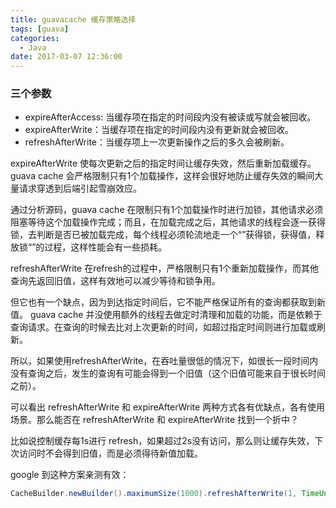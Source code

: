 ```yaml
---
title: guavacache 缓存策略选择
tags: [guava]
categories:
  - Java
date: 2017-03-07 12:36:00
---
```


### 三个参数

- expireAfterAccess: 当缓存项在指定的时间段内没有被读或写就会被回收。
- expireAfterWrite：当缓存项在指定的时间段内没有更新就会被回收。
- refreshAfterWrite：当缓存项上一次更新操作之后的多久会被刷新。

<!-- more -->  

expireAfterWrite 使每次更新之后的指定时间让缓存失效，然后重新加载缓存。guava cache 会严格限制只有1个加载操作，这样会很好地防止缓存失效的瞬间大量请求穿透到后端引起雪崩效应。

通过分析源码，guava cache 在限制只有1个加载操作时进行加锁，其他请求必须阻塞等待这个加载操作完成；而且，在加载完成之后，其他请求的线程会逐一获得锁，去判断是否已被加载完成，每个线程必须轮流地走一个“”获得锁，获得值，释放锁“”的过程，这样性能会有一些损耗。

refreshAfterWrite 在refresh的过程中，严格限制只有1个重新加载操作，而其他查询先返回旧值，这样有效地可以减少等待和锁争用。

但它也有一个缺点，因为到达指定时间后，它不能严格保证所有的查询都获取到新值。 guava cache 并没使用额外的线程去做定时清理和加载的功能，而是依赖于查询请求。在查询的时候去比对上次更新的时间，如超过指定时间则进行加载或刷新。

所以，如果使用refreshAfterWrite，在吞吐量很低的情况下，如很长一段时间内没有查询之后，发生的查询有可能会得到一个旧值（这个旧值可能来自于很长时间之前）。

可以看出 refreshAfterWrite 和 expireAfterWrite 两种方式各有优缺点，各有使用场景。那么能否在 refreshAfterWrite 和 expireAfterWrite 找到一个折中？

比如说控制缓存每1s进行 refresh，如果超过2s没有访问，那么则让缓存失效，下次访问时不会得到旧值，而是必须得待新值加载。

google 到这种方案亲测有效：

```java
CacheBuilder.newBuilder().maximumSize(1000).refreshAfterWrite(1, TimeUnit.SECONDS).expireAfterWrite(2, TimeUnit.SECONDS).build();
```

